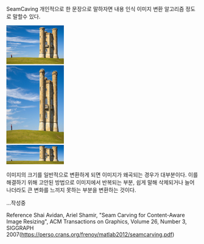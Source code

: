 SeamCaving
개인적으로 한 문장으로 말하자면 내용 인식 이미지 변환 알고리즘 정도로 말할수 있다.

<img src="/seam_caving/seam_result.jpg" width="30%" height="30%" title="input image" alt="input image"></img><br/><img src="/seam_caving/image/가로변환.jpg" width="30%" height="30%" title="가로변환" alt="가로변환"></img><br/><img src="/seam_caving/image/세로변환.jpg" width="30%" height="30%" title="세로변환" alt="세로변환"></img><br/>

이미지의 크기를 일반적으로 변환하게 되면 이미지가 왜곡되는 경우가 대부분이다.
이를 해결하기 위해 고안된 방법으로 이미지에서 반복되는 부분, 쉽게 말해 삭제되거나 늘어나더라도 큰 변화를 느끼지 못하는 부분을 변환하는 것이다.

...작성중

Reference
Shai Avidan, Ariel Shamir, "Seam Carving for Content-Aware Image Resizing", ACM Transactions on Graphics, Volume 26, Number 3, SIGGRAPH 2007(https://perso.crans.org/frenoy/matlab2012/seamcarving.pdf)
